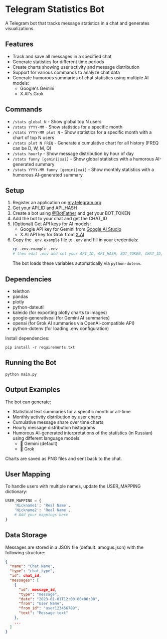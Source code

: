 # Telegram Statistics Bot

A Telegram bot that tracks message statistics in a chat and generates visualizations.

## Features

- Track and save all messages in a specified chat
- Generate statistics for different time periods
- Create charts showing user activity and message distribution
- Support for various commands to analyze chat data
- Generate humorous summaries of chat statistics using multiple AI models:
  - Google's Gemini
  - X.AI's Grok

## Commands

- `/stats global N` - Show global top N users
- `/stats YYYY-MM` - Show statistics for a specific month
- `/stats YYYY-MM plot N` - Show statistics for a specific month with a chart of top N users
- `/stats plot N FREQ` - Generate a cumulative chart for all history (FREQ can be D, W, M, Q)
- `/stats hourly` - Show message distribution by hour of day
- `/stats funny [gemini|xai]` - Show global statistics with a humorous AI-generated summary
- `/stats YYYY-MM funny [gemini|xai]` - Show monthly statistics with a humorous AI-generated summary

## Setup

1. Register an application on [my.telegram.org](https://my.telegram.org/)
2. Get your API_ID and API_HASH
3. Create a bot using [@BotFather](https://t.me/botfather) and get your BOT_TOKEN
4. Add the bot to your chat and get the CHAT_ID
5. (Optional) Get API keys for AI models:
   - Google API key for Gemini from [Google AI Studio](https://ai.google.dev/)
   - X.AI API key for Grok from [X.AI](https://x.ai/)
6. Copy the `.env.example` file to `.env` and fill in your credentials:
   ```bash
   cp .env.example .env
   # then edit .env and set your API_ID, API_HASH, BOT_TOKEN, CHAT_ID, etc.
   ```
   The bot loads these variables automatically via `python-dotenv`.

## Dependencies

- telethon
- pandas
- plotly
- python-dateutil
- kaleido (for exporting plotly charts to images)
- google-generativeai (for Gemini AI summaries)
- openai (for Grok AI summaries via OpenAI-compatible API)
- python-dotenv (for loading .env configuration)

Install dependencies:
```
pip install -r requirements.txt
```

## Running the Bot

```
python main.py
```

## Output Examples

The bot can generate:
- Statistical text summaries for a specific month or all-time
- Monthly activity distribution by user charts
- Cumulative message share over time charts
- Hourly message distribution histograms
- Humorous AI-generated interpretations of the statistics (in Russian) using different language models:
  - 🤪 Gemini (default)
  - 🤖 Grok

Charts are saved as PNG files and sent back to the chat.

## User Mapping

To handle users with multiple names, update the USER_MAPPING dictionary:
```python
USER_MAPPING = {
    'Nickname1': 'Real Name',
    'Nickname2': 'Real Name',
    # Add your mappings here
}
```

## Data Storage

Messages are stored in a JSON file (default: amogus.json) with the following structure:
```json
{
  "name": "Chat Name",
  "type": "chat_type",
  "id": chat_id,
  "messages": [
    {
      "id": message_id,
      "type": "message",
      "date": "2023-01-01T12:00:00+00:00",
      "from": "User Name",
      "from_id": "user123456789",
      "text": "Message text"
    },
    ...
  ]
}
```